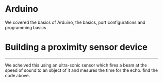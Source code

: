 # Arduino

We covered the basics of Arduino, the basics, port configurations and programming basics

# Building a proximity sensor device
---
We acheived this using an ultra-sonic sensor which fires a beam at the speed of sound to an object of it and mesures the time for the echo.
find the code above.
